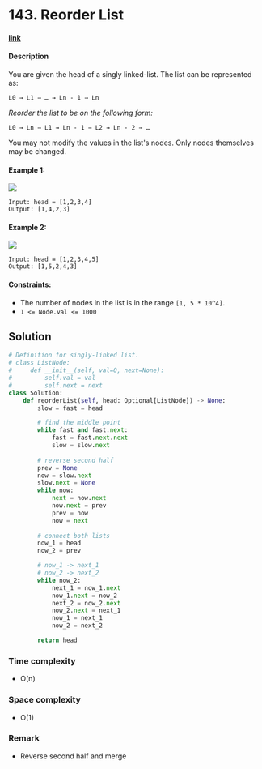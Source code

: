 # 143. Reorder List

#### [link](https://leetcode.com/problems/reorder-list/)

#### Description
You are given the head of a singly linked-list. The list can be represented as:
```
L0 → L1 → … → Ln - 1 → Ln
```
*Reorder the list to be on the following form:*
```
L0 → Ln → L1 → Ln - 1 → L2 → Ln - 2 → …
```
You may not modify the values in the list's nodes. Only nodes themselves may be changed.

#### Example 1:
![](https://assets.leetcode.com/uploads/2021/03/04/reorder1linked-list.jpg)
```
Input: head = [1,2,3,4]
Output: [1,4,2,3]
```
#### Example 2:
![](https://assets.leetcode.com/uploads/2021/03/09/reorder2-linked-list.jpg)
```
Input: head = [1,2,3,4,5]
Output: [1,5,2,4,3]
```

#### Constraints:
* The number of nodes in the list is in the range `[1, 5 * 10^4]`.
* `1 <= Node.val <= 1000`

## Solution
```python
# Definition for singly-linked list.
# class ListNode:
#     def __init__(self, val=0, next=None):
#         self.val = val
#         self.next = next
class Solution:
    def reorderList(self, head: Optional[ListNode]) -> None:
        slow = fast = head

        # find the middle point
        while fast and fast.next:
            fast = fast.next.next
            slow = slow.next
        
        # reverse second half
        prev = None
        now = slow.next
        slow.next = None
        while now:
            next = now.next
            now.next = prev
            prev = now
            now = next
        
        # connect both lists
        now_1 = head
        now_2 = prev

        # now_1 -> next_1
        # now_2 -> next_2
        while now_2:
            next_1 = now_1.next
            now_1.next = now_2
            next_2 = now_2.next
            now_2.next = next_1
            now_1 = next_1
            now_2 = next_2

        return head
```
### Time complexity
* O(n)
### Space complexity
* O(1)
### Remark
* Reverse second half and merge